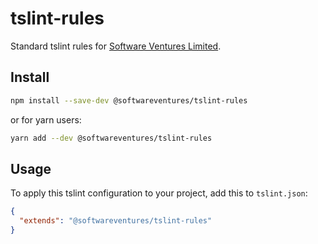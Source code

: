 # tslint-rules

Standard tslint rules for [Software Ventures Limited](http://www.softwareventures.co.uk/).


## Install

```bash
npm install --save-dev @softwareventures/tslint-rules
```

or for yarn users:

```bash
yarn add --dev @softwareventures/tslint-rules
```


## Usage

To apply this tslint configuration to your project, add this to `tslint.json`:

```json
{
  "extends": "@softwareventures/tslint-rules"
}
```